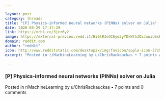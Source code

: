 ```yaml
---

layout: post
category: threads
title: "[P] Physics-informed neural networks (PINNs) solver on Julia"
date: 2020-08-29 17:17:29
link: https://vrhk.co/3jrz6y2
image: https://external-preview.redd.it/Hi6lRJoQCEyo3yYDkWthJQiJuuib5sPs6NqBR6tSGWo.jpg?width=600&height=314.136125654&auto=webp&crop=600:314.136125654,smart&s=6d6b16fe76eece0def99895c45b8f4f04cb85878
domain: reddit.com
author: "reddit"
icon: http://www.redditstatic.com/desktop2x/img/favicon/apple-icon-57x57.png
excerpt: "Posted in r/MachineLearning by u/ChrisRackauckas • 7 points and 0 comments"

---
```


### [P] Physics-informed neural networks (PINNs) solver on Julia

Posted in r/MachineLearning by u/ChrisRackauckas • 7 points and 0 comments